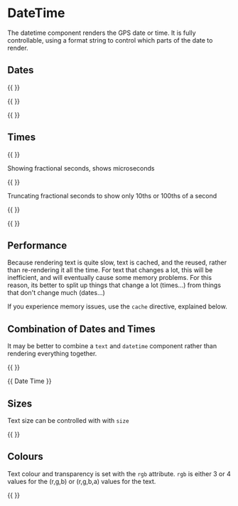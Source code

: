 
# DateTime

The datetime component renders the GPS date or time. It is fully controllable, using a format string
to control which parts of the date to render.

## Dates


{{ <component type="datetime" format="%Y-%m-%d"/> }}

{{ <component type="datetime" format="%d/%m/%Y"/> }}

{{ <component type="datetime" format="%m/%d/%Y"/> }}


## Times

{{ <component type="datetime" format="%H:%M:%S" /> }}

Showing fractional seconds, shows microseconds

{{ <component type="datetime" format="%H:%M:%S.%f" /> }}

Truncating fractional seconds to show only 10ths or 100ths of a second 

{{ <component type="datetime" format="%H:%M:%S.%f" truncate="5" /> }}

{{ <component type="datetime" format="%H:%M:%S.%f" truncate="4" /> }}

## Performance

Because rendering text is quite slow, text is cached, and the reused, rather than re-rendering
it all the time. For text that changes a lot, this will be inefficient, and will eventually cause 
some memory problems. For this reason, its better to split up things that change a lot (times...) from
things that don't change much (dates...)

If you experience memory issues, use the `cache` directive, explained below.

## Combination of Dates and Times

It may be better to combine a `text` and `datetime` component rather than rendering everything together.

{{ <component type="datetime" format="Date: %d/%m/%Y Time: %H:%M:%S" cache="false" /> }}

{{
    <composite>
        <component x="0" y="0" type="text">Date</component>
        <component x="50" y="0" type="datetime" format="%Y/%m/%d"/>
        <component x="0" y="20" type="text">Time</component>
        <component x="50" y="20" type="datetime" format="%H:%M:%S.%f" truncate="5" cache="false" />
    </composite>
}}

## Sizes

Text size can be controlled with with `size`

{{ <component type="datetime" format="%Y-%m-%d" size="32" /> }}

## Colours

Text colour and transparency is set with the `rgb` attribute. `rgb` is either 3 or 4 values for the (r,g,b) or (r,g,b,a)
values for the text.

{{ <component type="datetime" format="%Y-%m-%d" rgb="255,255,0,128" /> }}